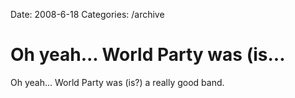 Date: 2008-6-18
Categories: /archive

# Oh yeah... World Party was (is...

Oh yeah... World Party was (is?) a really good band.
